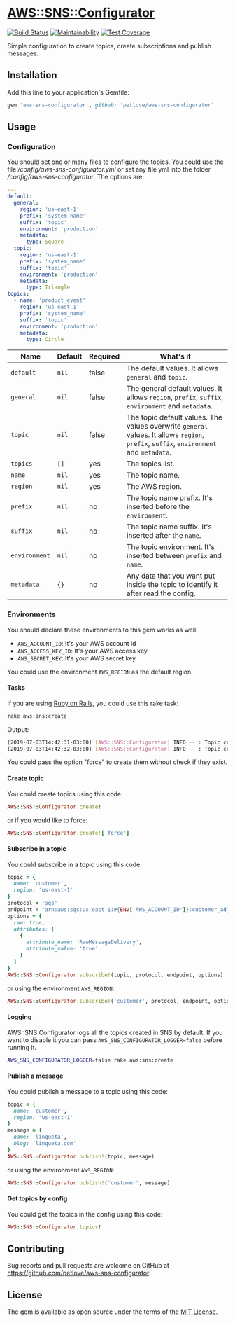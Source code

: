 # [AWS::SNS::Configurator](https://github.com/petlove/aws-sns-configurator)

[![Build Status](https://travis-ci.org/petlove/aws-sns-configurator.svg?branch=master)](https://travis-ci.org/petlove/aws-sns-configurator)
[![Maintainability](https://api.codeclimate.com/v1/badges/3ed50227b9170851483e/maintainability)](https://codeclimate.com/github/petlove/aws-sns-configurator/maintainability)
[![Test Coverage](https://api.codeclimate.com/v1/badges/3ed50227b9170851483e/test_coverage)](https://codeclimate.com/github/petlove/aws-sns-configurator/test_coverage)

Simple configuration to create topics, create subscriptions and publish messages.

## Installation

Add this line to your application's Gemfile:

```ruby
gem 'aws-sns-configurator', github: 'petlove/aws-sns-configurator'
```

## Usage

### Configuration

You should set one or many files to configure the topics. You could use the file _/config/aws-sns-configurator.yml_ or set any file yml into the folder _/config/aws-sns-configurator_. The options are:
```yml
---
default:
  general:
    region: 'us-east-1'
    prefix: 'system_name'
    suffix: 'topic'
    environment: 'production'
    metadata:
      type: Square
  topic:
    region: 'us-east-1'
    prefix: 'system_name'
    suffix: 'topic'
    environment: 'production'
    metadata:
      type: Triangle
topics:
  - name: 'product_event'
    region: 'us-east-1'
    prefix: 'system_name'
    suffix: 'topic'
    environment: 'production'
    metadata:
      type: Circle
```
| Name | Default | Required | What's it |
|------|---------|----------|-----------|
| `default` | `nil` | false | The default values. It allows `general` and `topic`. |
| `general` | `nil` | false | The general default values. It allows `region`, `prefix`, `suffix`, `environment` and `metadata`. |
| `topic` | `nil` | false | The topic default values. The values overwrite `general` values. It allows `region`, `prefix`, `suffix`, `environment` and `metadata`. |
| `topics` | `[]` | yes | The topics list. |
| `name` | `nil` | yes | The topic name. |
| `region` | `nil` | yes | The AWS region. |
| `prefix` | `nil` | no | The topic name prefix. It's inserted before the `environment`.|
| `suffix` | `nil` | no | The topic name suffix. It's inserted after the `name`. |
| `environment` | `nil` | no | The topic environment. It's inserted between `prefix` and `name`. |
| `metadata` | `{}` | no | Any data that you want put inside the topic to identify it after read the config. |

### Environments

You should declare these environments to this gem works as well:
* `AWS_ACCOUNT_ID`: It's your AWS account id
* `AWS_ACCESS_KEY_ID`: It's your AWS access key
* `AWS_SECRET_KEY`: It's your AWS secret key

You could use the environment `AWS_REGION` as the default region.

#### Tasks

If you are using [Ruby on Rails](https://github.com/rails/rails), you could use this rake task:
```bash
rake aws:sns:create
```

Output:
```bash
[2019-07-03T14:42:31-03:00] [AWS::SNS::Configurator] INFO -- : Topic created: system_name_production_customer_topic - sa-east-1
[2019-07-03T14:42:32-03:00] [AWS::SNS::Configurator] INFO -- : Topic created: system_name_production_address_alert - us-east-1
```

You could pass the option "force" to create them without check if they exist.

#### Create topic

You could create topics using this code:

```ruby
AWS::SNS::Configurator.create!
```

or if you would like to force:

```ruby
AWS::SNS::Configurator.create!['force']
```

#### Subscribe in a topic

You could subscribe in a topic using this code:
```ruby
topic = {
  name: 'customer',
  region: 'us-east-1'
}
protocol = 'sqs'
endpoint = "arn:aws:sqs:us-east-1:#{ENV['AWS_ACCOUNT_ID']}:customer_adjuster"
options = {
  raw: true,
  attributes: [
    {
      attribute_name: 'RawMessageDelivery',
      attribute_value: 'true'
    }
  ]
}
AWS::SNS::Configurator.subscribe!(topic, protocol, endpoint, options)
```

or using the environment `AWS_REGION`:

```ruby
AWS::SNS::Configurator.subscribe!('customer', protocol, endpoint, options)
```

#### Logging

AWS::SNS:Configurator logs all the topics created in SNS by default. If you want to disable it you can pass `AWS_SNS_CONFIGURATOR_LOGGER=false` before running it.
```bash
AWS_SNS_CONFIGURATOR_LOGGER=false rake aws:sns:create
```

#### Publish a message

You could publish a message to a topic using this code:
```ruby
topic = {
  name: 'customer',
  region: 'us-east-1'
}
message = {
  name: 'linqueta',
  blog: 'linqueta.com'
}
AWS::SNS::Configurator.publish!(topic, message)
```

or using the environment `AWS_REGION`:

```ruby
AWS::SNS::Configurator.publish!('customer', message)
```

#### Get topics by config

You could get the topics in the config using this code:
```ruby
AWS::SNS::Configurator.topics!
```

## Contributing

Bug reports and pull requests are welcome on GitHub at https://github.com/petlove/aws-sns-configurator.

## License

The gem is available as open source under the terms of the [MIT License](https://opensource.org/licenses/MIT).
